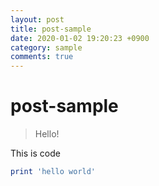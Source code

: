 ```yaml
---
layout: post
title: post-sample
date: 2020-01-02 19:20:23 +0900
category: sample
comments: true
---
```

# post-sample
> Hello!

This is code
```ruby
print 'hello world'
```